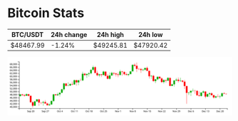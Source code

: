 # Bitcoin Stats

BTC/USDT|24h change|24h high|24h low|
|---|---|---|---|
|$48467.99|-1.24%|$49245.81|$47920.42|

<img src="./chart.svg">
